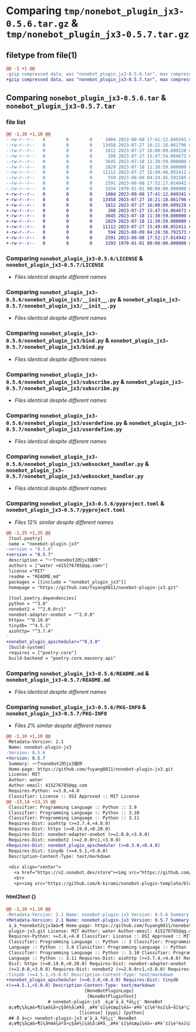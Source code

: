 # Comparing `tmp/nonebot_plugin_jx3-0.5.6.tar.gz` & `tmp/nonebot_plugin_jx3-0.5.7.tar.gz`

## filetype from file(1)

```diff
@@ -1 +1 @@
-gzip compressed data, was "nonebot_plugin_jx3-0.5.6.tar", max compression
+gzip compressed data, was "nonebot_plugin_jx3-0.5.7.tar", max compression
```

## Comparing `nonebot_plugin_jx3-0.5.6.tar` & `nonebot_plugin_jx3-0.5.7.tar`

### file list

```diff
@@ -1,10 +1,10 @@
--rw-r--r--   0        0        0     1084 2023-08-08 17:41:12.049341 nonebot_plugin_jx3-0.5.6/LICENSE
--rw-r--r--   0        0        0    13458 2023-07-27 16:21:18.061796 nonebot_plugin_jx3-0.5.6/nonebot_plugin_jx3/__init__.py
--rw-r--r--   0        0        0     1812 2023-07-27 16:00:09.609228 nonebot_plugin_jx3-0.5.6/nonebot_plugin_jx3/bind.py
--rw-r--r--   0        0        0      208 2023-07-27 15:47:54.064672 nonebot_plugin_jx3-0.5.6/nonebot_plugin_jx3/config.py
--rw-r--r--   0        0        0     3645 2023-07-18 11:30:59.000000 nonebot_plugin_jx3-0.5.6/nonebot_plugin_jx3/subscribe.py
--rw-r--r--   0        0        0     2829 2023-07-18 11:30:59.000000 nonebot_plugin_jx3-0.5.6/nonebot_plugin_jx3/userdefine.py
--rw-r--r--   0        0        0    11112 2023-07-27 15:49:48.852411 nonebot_plugin_jx3-0.5.6/nonebot_plugin_jx3/websocket_handler.py
--rw-r--r--   0        0        0      559 2023-08-09 04:24:45.591585 nonebot_plugin_jx3-0.5.6/pyproject.toml
--rw-r--r--   0        0        0     2591 2023-08-08 17:52:17.014942 nonebot_plugin_jx3-0.5.6/README.md
--rw-r--r--   0        0        0     3334 1970-01-01 00:00:00.000000 nonebot_plugin_jx3-0.5.6/PKG-INFO
+-rw-r--r--   0        0        0     1084 2023-08-08 17:41:12.049341 nonebot_plugin_jx3-0.5.7/LICENSE
+-rw-r--r--   0        0        0    13458 2023-07-27 16:21:18.061796 nonebot_plugin_jx3-0.5.7/nonebot_plugin_jx3/__init__.py
+-rw-r--r--   0        0        0     1812 2023-07-27 16:00:09.609228 nonebot_plugin_jx3-0.5.7/nonebot_plugin_jx3/bind.py
+-rw-r--r--   0        0        0      208 2023-07-27 15:47:54.064672 nonebot_plugin_jx3-0.5.7/nonebot_plugin_jx3/config.py
+-rw-r--r--   0        0        0     3645 2023-07-18 11:30:59.000000 nonebot_plugin_jx3-0.5.7/nonebot_plugin_jx3/subscribe.py
+-rw-r--r--   0        0        0     2829 2023-07-18 11:30:59.000000 nonebot_plugin_jx3-0.5.7/nonebot_plugin_jx3/userdefine.py
+-rw-r--r--   0        0        0    11112 2023-07-27 15:49:48.852411 nonebot_plugin_jx3-0.5.7/nonebot_plugin_jx3/websocket_handler.py
+-rw-r--r--   0        0        0      594 2023-08-09 04:28:38.791573 nonebot_plugin_jx3-0.5.7/pyproject.toml
+-rw-r--r--   0        0        0     2591 2023-08-08 17:52:17.014942 nonebot_plugin_jx3-0.5.7/README.md
+-rw-r--r--   0        0        0     3393 1970-01-01 00:00:00.000000 nonebot_plugin_jx3-0.5.7/PKG-INFO
```

### Comparing `nonebot_plugin_jx3-0.5.6/LICENSE` & `nonebot_plugin_jx3-0.5.7/LICENSE`

 * *Files identical despite different names*

### Comparing `nonebot_plugin_jx3-0.5.6/nonebot_plugin_jx3/__init__.py` & `nonebot_plugin_jx3-0.5.7/nonebot_plugin_jx3/__init__.py`

 * *Files identical despite different names*

### Comparing `nonebot_plugin_jx3-0.5.6/nonebot_plugin_jx3/bind.py` & `nonebot_plugin_jx3-0.5.7/nonebot_plugin_jx3/bind.py`

 * *Files identical despite different names*

### Comparing `nonebot_plugin_jx3-0.5.6/nonebot_plugin_jx3/subscribe.py` & `nonebot_plugin_jx3-0.5.7/nonebot_plugin_jx3/subscribe.py`

 * *Files identical despite different names*

### Comparing `nonebot_plugin_jx3-0.5.6/nonebot_plugin_jx3/userdefine.py` & `nonebot_plugin_jx3-0.5.7/nonebot_plugin_jx3/userdefine.py`

 * *Files identical despite different names*

### Comparing `nonebot_plugin_jx3-0.5.6/nonebot_plugin_jx3/websocket_handler.py` & `nonebot_plugin_jx3-0.5.7/nonebot_plugin_jx3/websocket_handler.py`

 * *Files identical despite different names*

### Comparing `nonebot_plugin_jx3-0.5.6/pyproject.toml` & `nonebot_plugin_jx3-0.5.7/pyproject.toml`

 * *Files 12% similar despite different names*

```diff
@@ -1,25 +1,25 @@
 [tool.poetry]
 name = "nonebot-plugin-jx3"
-version = "0.5.6"
+version = "0.5.7"
 description = "一个nonebot2的jx3插件"
 authors = ["water <415276785@qq.com>"]
 license ="MIT"
 readme = "README.md"
 packages = [{include = "nonebot_plugin_jx3"}]
 homepage = "https://github.com/fuyang0811/nonebot-plugin-jx3.git"
 
 [tool.poetry.dependencies]
 python = "^3.8"
 nonebot2 = "^2.0.0rc1"
 nonebot-adapter-onebot = "^2.0.0"
 httpx= "^0.19.0"
 tinydb= "^4.5.1"
 aiohttp= "^3.7.4"
-
+nonebot_plugin_apscheduler="^0.3.0"
 [build-system]
 requires = ["poetry-core"]
 build-backend = "poetry.core.masonry.api"
```

### Comparing `nonebot_plugin_jx3-0.5.6/README.md` & `nonebot_plugin_jx3-0.5.7/README.md`

 * *Files identical despite different names*

### Comparing `nonebot_plugin_jx3-0.5.6/PKG-INFO` & `nonebot_plugin_jx3-0.5.7/PKG-INFO`

 * *Files 2% similar despite different names*

```diff
@@ -1,10 +1,10 @@
 Metadata-Version: 2.1
 Name: nonebot-plugin-jx3
-Version: 0.5.6
+Version: 0.5.7
 Summary: 一个nonebot2的jx3插件
 Home-page: https://github.com/fuyang0811/nonebot-plugin-jx3.git
 License: MIT
 Author: water
 Author-email: 415276785@qq.com
 Requires-Python: >=3.8,<4.0
 Classifier: License :: OSI Approved :: MIT License
@@ -13,14 +13,15 @@
 Classifier: Programming Language :: Python :: 3.9
 Classifier: Programming Language :: Python :: 3.10
 Classifier: Programming Language :: Python :: 3.11
 Requires-Dist: aiohttp (>=3.7.4,<4.0.0)
 Requires-Dist: httpx (>=0.19.0,<0.20.0)
 Requires-Dist: nonebot-adapter-onebot (>=2.0.0,<3.0.0)
 Requires-Dist: nonebot2 (>=2.0.0rc1,<3.0.0)
+Requires-Dist: nonebot_plugin_apscheduler (>=0.3.0,<0.4.0)
 Requires-Dist: tinydb (>=4.5.1,<5.0.0)
 Description-Content-Type: text/markdown
 
 <div align="center">
   <a href="https://v2.nonebot.dev/store"><img src="https://github.com/A-kirami/nonebot-plugin-template/blob/resources/nbp_logo.png" width="180" height="180" alt="NoneBotPluginLogo"></a>
   <br>
   <p><img src="https://github.com/A-kirami/nonebot-plugin-template/blob/resources/NoneBotPlugin.svg" width="240" alt="NoneBotPluginText"></p>
```

#### html2text {}

```diff
@@ -1,18 +1,19 @@
-Metadata-Version: 2.1 Name: nonebot-plugin-jx3 Version: 0.5.6 Summary:
+Metadata-Version: 2.1 Name: nonebot-plugin-jx3 Version: 0.5.7 Summary:
 ä¸ä¸ªnonebot2çjx3æä»¶ Home-page: https://github.com/fuyang0811/nonebot-
 plugin-jx3.git License: MIT Author: water Author-email: 415276785@qq.com
 Requires-Python: >=3.8,<4.0 Classifier: License :: OSI Approved :: MIT License
 Classifier: Programming Language :: Python :: 3 Classifier: Programming
 Language :: Python :: 3.8 Classifier: Programming Language :: Python :: 3.9
 Classifier: Programming Language :: Python :: 3.10 Classifier: Programming
 Language :: Python :: 3.11 Requires-Dist: aiohttp (>=3.7.4,<4.0.0) Requires-
 Dist: httpx (>=0.19.0,<0.20.0) Requires-Dist: nonebot-adapter-onebot
 (>=2.0.0,<3.0.0) Requires-Dist: nonebot2 (>=2.0.0rc1,<3.0.0) Requires-Dist:
-tinydb (>=4.5.1,<5.0.0) Description-Content-Type: text/markdown
+nonebot_plugin_apscheduler (>=0.3.0,<0.4.0) Requires-Dist: tinydb
+(>=4.5.1,<5.0.0) Description-Content-Type: text/markdown
                              [NoneBotPluginLogo]
                               [NoneBotPluginText]
                # nonebot-plugin-jx3 _è¿æ¯ä¸ä¸ªä½¿ç¨ NoneBot
 æ¡æ¶ç¼åçæä»¶ï¼æä¾å¤ç§åè½å¦æ¥å¸¸æ¥è¯¢ï¼é¢æµï¼éä»·æ¥è¯¢ï¼é²è±ï¼å¬åï¼æ²çï¼jjcï¼é»å¸ï¼éªè¯ï¼å¥éï¼æåä»¥åå¤ç§æ¶æ¯æ¨éåè½ã_
                            [license] [pypi] [python]
 ## ð ä»ç» nonebot-plugin-jx3 æ¯ä¸ä¸ªä½¿ç¨ NoneBot
 æ¡æ¶ç¼åçæä»¶ï¼å®æä¾äºå¤ç§åè½ï¼ä¾å¦æ¥å¸¸æ¥è¯¢ï¼é¢æµï¼éä»·æ¥è¯¢ï¼é²è±ï¼å¬åï¼æ²çï¼jjcï¼é»å¸ï¼éªè¯ï¼å¥éï¼æåä»¥åå¤ç§æ¶æ¯æ¨éåè½ï¼ä¾å¦"818",
```

